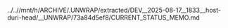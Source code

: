 ../..//mnt/h/ARCHIVE/.UNWRAP/extracted/DEV__2025-08-17__1833__host-duri-head/__UNWRAP/73a84d5ef8/CURRENT_STATUS_MEMO.md